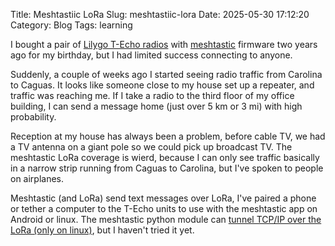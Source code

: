 Title: Meshtastiic LoRa
Slug: meshtastiic-lora
Date: 2025-05-30 17:12:20
Category: Blog
Tags: learning

I bought a pair of [Lilygo T-Echo
radios](https://lilygo.cc/products/t-echo-meshtastic) with
[meshtastic](https://meshtastic.org/) firmware two years ago for my
birthday, but I had limited success connecting to anyone.

Suddenly, a couple of weeks ago I started seeing radio traffic from
Carolina to Caguas. It looks like someone close to my house set up a
repeater, and traffic was reaching me. If I take a radio to the third
floor of my office building, I can send a message home (just over 5 km
or 3 mi) with high probability.

Reception at my house has always been a problem, before cable TV, we
had a TV antenna on a giant pole so we could pick up broadcast TV. The
meshtastic LoRa coverage is wierd, because I can only see traffic
basically in a narrow strip running from Caguas to Carolina, but I've
spoken to people on airplanes.

Meshtastic (and LoRa) send text messages over LoRa, I've paired a
phone or tether a computer to the T-Echo units to use with the
meshtastic app on Android or linux. The meshtastic python module can
[tunnel TCP/IP over the LoRa (only on linux)](https://meshtastic.org/docs/software/python/cli/#tunnel-arguments),
but I haven't tried it yet.
